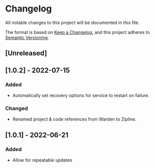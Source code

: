 # Changelog
All notable changes to this project will be documented in this file.

The format is based on [Keep a Changelog](https://keepachangelog.com/en/1.0.0/),
and this project adheres to [Semantic Versioning](https://semver.org/spec/v2.0.0.html).

## [Unreleased]

## [1.0.2] - 2022-07-15
### Added
- Automatically set recovery options for service to restart on failure.

### Changed
- Renamed project & code references from Warden to Zipline.

## [1.0.1] - 2022-06-21
### Added
- Allow for repeatable updates
